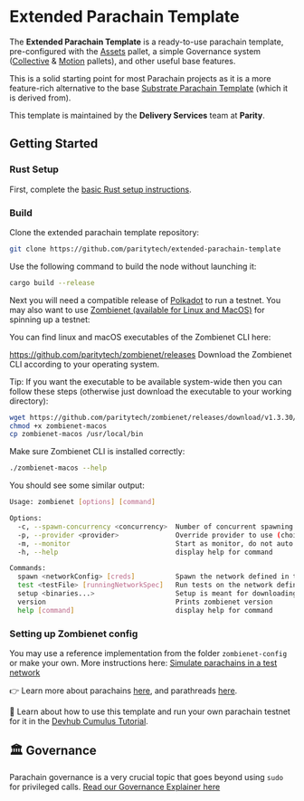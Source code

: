 # Extended Parachain Template

The **Extended Parachain Template** is a ready-to-use parachain template, pre-configured with the [Assets](https://paritytech.github.io/substrate/master/pallet_assets/index.html) pallet, a simple Governance system ([Collective](https://paritytech.github.io/substrate/master/pallet_collective/index.html) & [Motion](https://github.com/paritytech/extended-parachain-template/tree/main/pallets/motion) pallets), and other useful base features.

This is a solid starting point for most Parachain projects as it is a more feature-rich alternative to the base [Substrate Parachain Template](https://github.com/substrate-developer-hub/substrate-parachain-template) (which it is derived from).

This template is maintained by the **Delivery Services** team at **Parity**.

## Getting Started

### Rust Setup

First, complete the [basic Rust setup instructions](./docs/rust-setup.md).

### Build

Clone the extended parachain template repository:

```sh
git clone https://github.com/paritytech/extended-parachain-template
```

Use the following command to build the node without launching it:

```sh
cargo build --release
```

Next you will need a compatible release of [Polkadot](https://github.com/paritytech/polkadot) to run a testnet. You may also want to use [Zombienet (available for Linux and MacOS)](https://github.com/paritytech/zombienet/releases) for spinning up a testnet:

You can find linux and macOS executables of the Zombienet CLI here:

https://github.com/paritytech/zombienet/releases
Download the Zombienet CLI according to your operating system.

Tip: If you want the executable to be available system-wide then you can follow these steps (otherwise just download the executable to your working directory):

```sh
wget https://github.com/paritytech/zombienet/releases/download/v1.3.30/zombienet-macos
chmod +x zombienet-macos
cp zombienet-macos /usr/local/bin
```

Make sure Zombienet CLI is installed correctly:

```sh
./zombienet-macos --help
```

You should see some similar output:

```sh
Usage: zombienet [options] [command]

Options:
  -c, --spawn-concurrency <concurrency>  Number of concurrent spawning process to launch, default is 1
  -p, --provider <provider>              Override provider to use (choices: "podman", "kubernetes", "native")
  -m, --monitor                          Start as monitor, do not auto cleanup network
  -h, --help                             display help for command

Commands:
  spawn <networkConfig> [creds]          Spawn the network defined in the config
  test <testFile> [runningNetworkSpec]   Run tests on the network defined
  setup <binaries...>                    Setup is meant for downloading and making dev environment of Zombienet ready
  version                                Prints zombienet version
  help [command]                         display help for command

```

### Setting up Zombienet config

You may use a reference implementation from the folder `zombienet-config` or make your own. More instructions here: [Simulate parachains in a test network
](https://docs.substrate.io/test/simulate-parachains/)

👉 Learn more about parachains [here](https://wiki.polkadot.network/docs/learn-parachains), and
parathreads [here](https://wiki.polkadot.network/docs/learn-parathreads).

🧙 Learn about how to use this template and run your own parachain testnet for it in the
[Devhub Cumulus Tutorial](https://docs.substrate.io/tutorials/v3/cumulus/start-relay/).

## 🏛 Governance

Parachain governance is a very crucial topic that goes beyond using `sudo` for privileged calls. [Read our Governance Explainer here](./docs/governance.md)

<!-- 4285 -->
